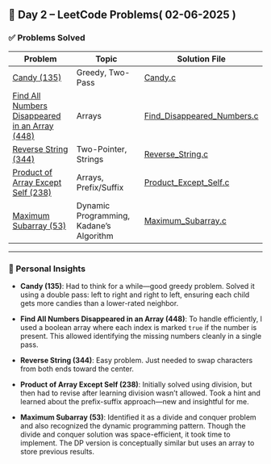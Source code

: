 ## 📅 Day 2 – LeetCode Problems( 02-06-2025 )

### ✅ Problems Solved

| Problem | Topic | Solution File |
|--------|--------|----------------|
| [Candy (135)](https://leetcode.com/problems/candy/) | Greedy, Two-Pass | [Candy.c](Candy.c) |
| [Find All Numbers Disappeared in an Array (448)](https://leetcode.com/problems/find-all-numbers-disappeared-in-an-array/) | Arrays | [Find_Disappeared_Numbers.c](Numbers_Disappeared.c) |
| [Reverse String (344)](https://leetcode.com/problems/reverse-string/) | Two-Pointer, Strings | [Reverse_String.c](Reverse_String.c) |
| [Product of Array Except Self (238)](https://leetcode.com/problems/product-of-array-except-self/) | Arrays, Prefix/Suffix | [Product_Except_Self.c](Product_of_Array_Except_Self.c) |
| [Maximum Subarray (53)](https://leetcode.com/problems/maximum-subarray/) | Dynamic Programming, Kadane’s Algorithm | [Maximum_Subarray.c](Maximum_Subarray.c) |

---

### 📝 Personal Insights

- **Candy (135)**: Had to think for a while—good greedy problem. Solved it using a double pass: left to right and right to left, ensuring each child gets more candies than a lower-rated neighbor.

- **Find All Numbers Disappeared in an Array (448)**: To handle efficiently, I used a boolean array where each index is marked `true` if the number is present. This allowed identifying the missing numbers cleanly in a single pass.

- **Reverse String (344)**: Easy problem. Just needed to swap characters from both ends toward the center.

- **Product of Array Except Self (238)**: Initially solved using division, but then had to revise after learning division wasn’t allowed. Took a hint and learned about the prefix-suffix approach—new and insightful for me.

- **Maximum Subarray (53)**: Identified it as a divide and conquer problem and also recognized the dynamic programming pattern. Though the divide and conquer solution was space-efficient, it took time to implement. The DP version is conceptually similar but uses an array to store previous results.
